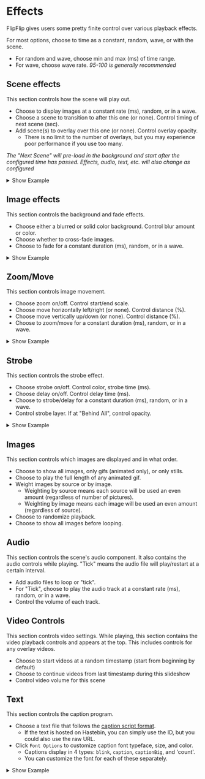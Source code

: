 # Effects
FlipFlip gives users some pretty finite control over various playback effects.

For most options, choose to time as a constant, random, wave, or with the scene.
  * For random and wave, choose min and max (ms) of time range.
  * For wave, choose wave rate. _95-100 is generally recommended_ 

## Scene effects
This section controls how the scene will play out.
* Choose to display images at a constant rate (ms), random, or in a wave.
* Choose a scene to transition to after this one (or none). Control timing of next scene (sec).
* Add scene(s) to overlay over this one (or none). Control overlay opacity.
  * There is no limit to the number of overlays, but you may experience poor performance if you use too many.

_The "Next Scene" will pre-load in the background and start after the configured time has passed. Effects, audio, 
text, etc. will also change as configured_

<details>
  <summary>Show Example</summary>
  <img src="doc_images/timing_ex.gif" alt="Timing Example">
</details>

## Image effects
This section controls the background and fade effects.
* Choose either a blurred or solid color background. Control blur amount or color.
* Choose whether to cross-fade images.
* Choose to fade for a constant duration (ms), random, or in a wave.

<details>
  <summary>Show Example</summary>
  <img src="doc_images/fade_ex.gif" alt="Fade Example">
</details>

## Zoom/Move
This section controls image movement.
* Choose zoom on/off. Control start/end scale.
* Choose move horizontally left/right (or none). Control distance (%).
* Choose move vertically up/down (or none). Control distance (%).
* Choose to zoom/move for a constant duration (ms), random, or in a wave.

<details>
  <summary>Show Example</summary>
  <img src="doc_images/zoom_ex.gif" alt="Zoom Example">
</details>

## Strobe
This section controls the strobe effect.
* Choose strobe on/off. Control color, strobe time (ms).
* Choose delay on/off. Control delay time (ms).
* Choose to strobe/delay for a constant duration (ms), random, or in a wave.
* Control strobe layer. If at "Behind All", control opacity.

<details>
  <summary>Show Example</summary>
  <img src="doc_images/strobe_ex.gif" alt="Strobe Example">
</details>

## Images
This section controls which images are displayed and in what order.
* Choose to show all images, only gifs (animated only), or only stills.
* Choose to play the full length of any animated gif.
* Weight images by source or by image.
  * Weighting by source means each source will be used an even amount (regardless of number of pictures).
  * Weighting by image means each image will be used an even amount (regardless of source).
* Choose to randomize playback.
* Choose to show all images before looping.

## Audio
This section controls the scene's audio component. It also contains the audio controls while playing.
"Tick" means the audio file will play/restart at a certain interval.
* Add audio files to loop or "tick".
* For "Tick", choose to play the audio track at a constant rate (ms), random, or in a wave.
* Control the volume of each track.
  
## Video Controls
This section controls video settings. While playing, this section contains the video playback controls and appears 
at the top. This includes controls for any overlay videos.
* Choose to start videos at a random timestamp (start from beginning by default)
* Choose to continue videos from last timestamp during this slideshow
* Control video volume for this scene

## Text
This section controls the caption program.
* Choose a text file that follows the [caption script format](caption_script.md).
  * If the text is hosted on Hastebin, you can simply use the ID, but you could also use the raw URL.
* Click `Font Options` to customize caption font typeface, size, and color. 
  * Captions display in 4 types: `blink`, `caption`, `captionBig`, and 'count'.
  * You can customize the font for each of these separately.
  
<details>
  <summary>Show Example</summary>
  <img src="doc_images/caption_ex.gif" alt="Caption Example">
</details>